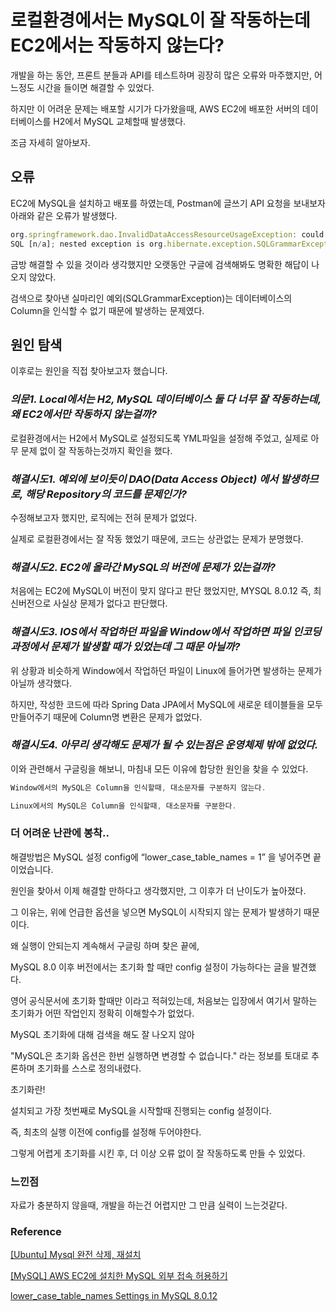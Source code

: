 # 로컬환경에서는 MySQL이 잘 작동하는데 EC2에서는 작동하지 않는다?

개발을 하는 동안, 프론트 분들과 API를 테스트하며 굉장히 많은 오류와 마주했지만, 어느정도 시간을 들이면 해결할 수 있었다.

하지만 이 어려운 문제는 배포할 시기가 다가왔을때, AWS EC2에 배포한 서버의 데이터베이스를 H2에서 MySQL 교체할때 발생했다.

조금 자세히 알아보자.

## 오류
EC2에 MySQL을 설치하고 배포를 하였는데, Postman에 글쓰기 API 요청을 보내보자 아래와 같은 오류가 발생했다.

```jsx
org.springframework.dao.InvalidDataAccessResourceUsageException: could not execute statement;
SQL [n/a]; nested exception is org.hibernate.exception.SQLGrammarException: could not execute statement
```

금방 해결할 수 있을 것이라 생각했지만 오랫동안 구글에 검색해봐도 명확한 해답이 나오지 않았다.

검색으로 찾아낸 실마리인 예외(SQLGrammarException)는 데이터베이스의 Column을 인식할 수 없기 때문에 발생하는 문제였다.


## 원인 탐색
이후로는 원인을 직접 찾아보고자 했습니다.

### *의문1. Local에서는 H2, MySQL 데이터베이스 둘 다 너무 잘 작동하는데, 왜 EC2에서만 작동하지 않는걸까?*

로컬환경에서는 H2에서 MySQL로 설정되도록 YML파일을 설정해 주었고, 실제로 아무 문제 없이 잘 작동하는것까지 확인을 했다.

### *해결시도1. 예외에 보이듯이 DAO(Data Access Object) 에서 발생하므로, 해당 Repository의 코드를 문제인가?*

수정해보고자 했지만, 로직에는 전혀 문제가 없었다.

실제로 로컬환경에서는 잘 작동 했었기 때문에, 코드는 상관없는 문제가 분명했다.

### *해결시도2. EC2에 올라간 MySQL의 버전에 문제가 있는걸까?*

처음에는 EC2에 MySQL이 버전이 맞지 않다고 판단 했었지만, MYSQL 8.0.12 즉, 최신버전으로 사실상 문제가 없다고 판단했다.

### *해결시도3. IOS에서 작업하던 파일을 Window에서 작업하면 파일 인코딩 과정에서 문제가 발생할 때가 있었는데 그 때문 아닐까?*

위 상황과 비슷하게 Window에서 작업하던 파일이 Linux에 들어가면 발생하는 문제가 아닐까 생각했다.

하지만, 작성한 코드에 따라 Spring Data JPA에서 MySQL에 새로운 테이블들을 모두 만들어주기 때문에 Column명 변환은 문제가 없었다.

### *해결시도4. 아무리 생각해도 문제가 될 수 있는점은 운영체제 밖에 없었다.*

이와 관련해서 구글링을 해보니, 마침내 모든 이유에 합당한 원인을 찾을 수 있었다.

```jsx
Window에서의 MySQL은 Column을 인식할때, 대소문자를 구분하지 않는다.

Linux에서의 MySQL은 Column을 인식할때, 대소문자를 구분한다.
```

### 더 어려운 난관에 봉착..

해결방법은 MySQL 설정 config에 “lower_case_table_names = 1” 을 넣어주면 끝이었습니다.

원인을 찾아서 이제 해결할 만하다고 생각했지만, 그 이후가 더 난이도가 높아졌다.

그 이유는, 위에 언급한 옵션을 넣으면 MySQL이 시작되지 않는 문제가 발생하기 때문이다.

왜 실행이 안되는지 계속해서 구글링 하며 찾은 끝에,

MySQL 8.0 이후 버전에서는 초기화 할 때만 config 설정이 가능하다는 글을 발견했다.

영어 공식문서에 초기화 할때만 이라고 적혀있는데, 처음보는 입장에서 여기서 말하는 초기화가 어떤 작업인지 정확히 이해할수가 없었다.

MySQL 초기화에 대해 검색을 해도 잘 나오지 않아

"MySQL은 초기화 옵션은 한번 실행하면 변경할 수 없습니다." 라는 정보를 토대로 추론하며 초기화를 스스로 정의내렸다.

초기화란!

설치되고 가장 첫번째로 MySQL을 시작할때 진행되는 config 설정이다.

즉, 최초의 실행 이전에 config를 설정해 두어야한다.

그렇게 어렵게 초기화를 시킨 후, 더 이상 오류 없이 잘 작동하도록 만들 수 있었다.

### 느낀점

자료가 충분하지 않을때, 개발을 하는건 어렵지만 그 만큼 실력이 느는것같다.

### Reference

[[Ubuntu] Mysql 완전 삭제, 재설치](https://2vup.com/ubuntu-remove-mysql/)

[[MySQL] AWS EC2에 설치한 MySQL 외부 접속 허용하기](https://kingofbackend.tistory.com/195)

[lower_case_table_names Settings in MySQL 8.0.12](https://stackoverflow.com/questions/51803216/lower-case-table-names-settings-in-mysql-8-0-12)
